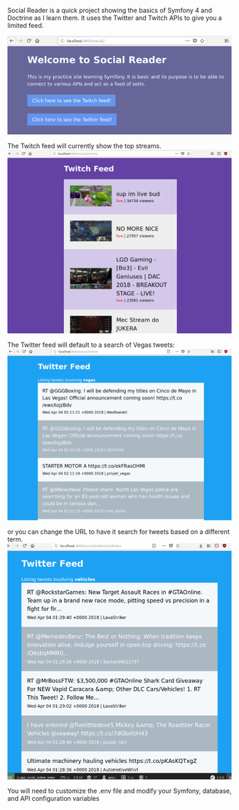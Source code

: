 Social Reader is a quick project showing the basics of Symfony 4 and Doctrine as I learn them.  It uses the Twitter and Twitch APIs to give you a limited feed.

![ScreenShot](screenshots/social_main.png)

The Twitch feed will currently show the top streams.
![ScreenShot](screenshots/social_twitch.png)

The Twitter feed will default to a search of Vegas tweets:
![ScreenShot](screenshots/social_twitter_default.png)

or you can change the URL to have it search for tweets based on a different term.
![ScreenShot](screenshots/social_twitter_vehicles.png)


You will need to customize the .env file and modify your Symfony, database, and API configuration variables